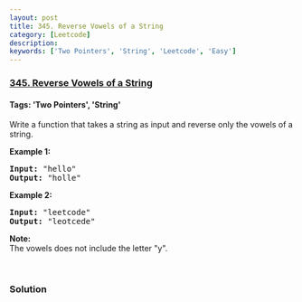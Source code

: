 ```yaml
---
layout: post
title: 345. Reverse Vowels of a String
category: [Leetcode]
description: 
keywords: ['Two Pointers', 'String', 'Leetcode', 'Easy']
---
```

### [345. Reverse Vowels of a String](https://leetcode.com/problems/reverse-vowels-of-a-string)

#### Tags: 'Two Pointers', 'String'

<div class="content__u3I1 question-content__JfgR"><div><p>Write a function that takes a string as input and reverse only the vowels of a string.</p>
<p><strong>Example 1:</strong></p>
<pre><strong>Input: </strong><span id="example-input-1-1">"hello"</span>
<strong>Output: </strong><span id="example-output-1">"holle"</span>
</pre>
<div>
<p><strong>Example 2:</strong></p>
<pre><strong>Input: </strong><span id="example-input-2-1">"leetcode"</span>
<strong>Output: </strong><span id="example-output-2">"leotcede"</span></pre>
</div>
<p><b>Note:</b><br/>
The vowels does not include the letter "y".</p>
<p> </p>
</div></div>

### Solution
